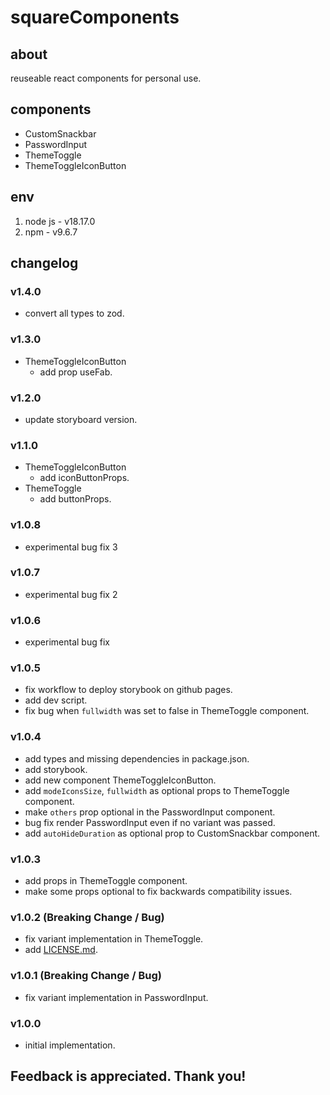 # squareComponents

## about

reuseable react components for personal use.

## components

- CustomSnackbar
- PasswordInput
- ThemeToggle
- ThemeToggleIconButton

## env

1. node js - v18.17.0
2. npm - v9.6.7

## changelog

### v1.4.0

- convert all types to zod.

### v1.3.0

- ThemeToggleIconButton
  - add prop useFab.

### v1.2.0

- update storyboard version.

### v1.1.0

- ThemeToggleIconButton
  - add iconButtonProps.
- ThemeToggle
  - add buttonProps.

### v1.0.8

- experimental bug fix 3

### v1.0.7

- experimental bug fix 2

### v1.0.6

- experimental bug fix

### v1.0.5

- fix workflow to deploy storybook on github pages.
- add dev script.
- fix bug when `fullwidth` was set to false in ThemeToggle component.

### v1.0.4

- add types and missing dependencies in package.json.
- add storybook.
- add new component ThemeToggleIconButton.
- add `modeIconsSize`, `fullwidth` as optional props to ThemeToggle component.
- make `others` prop optional in the PasswordInput component.
- bug fix render PasswordInput even if no variant was passed.
- add `autoHideDuration` as optional prop to CustomSnackbar component.

### v1.0.3

- add props in ThemeToggle component.
- make some props optional to fix backwards compatibility issues.

### v1.0.2 (Breaking Change / Bug)

- fix variant implementation in ThemeToggle.
- add [LICENSE.md](LICENSE.md).

### v1.0.1 (Breaking Change / Bug)

- fix variant implementation in PasswordInput.

### v1.0.0

- initial implementation.

## Feedback is appreciated. Thank you!
